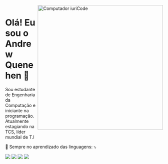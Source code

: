 <img src="https://raw.githubusercontent.com/MicaelliMedeiros/micaellimedeiros/master/image/computer-illustration.png" min-width="400px" max-width="400px" width="400px" align="right" alt="Computador iuriCode">

<p align="left"> 
  <h1>Olá! Eu sou o Andrew Quenehen 🖖</h1>
  Sou estudante de Engenharia da Computação e iniciante na programação. Atualmente estagiando na TCS, líder mundial de T.I
</p>

<p align="left">
  🦄 Sempre no aprendizado das linguagens: ⤵
</p>

<p align="left">
  <a href="#" alt="JavaScript">
  <img src="https://img.shields.io/badge/JavaScript-F7DF1E?style=for-the-badge&logo=javascript&logoColor=black" /></a>

  <a href="#" alt="React">
  <img src="https://img.shields.io/badge/React-20232A?style=for-the-badge&logo=react&logoColor=61DAFB" /></a>

  <a href="#" alt="HTML">
  <img src="https://img.shields.io/badge/HTML5-E34F26?style=for-the-badge&logo=html5&logoColor=white"/></a>
  
  <a href="#" alt="CSS">
  <img src="https://img.shields.io/badge/CSS3-1572B6?style=for-the-badge&logo=css3&logoColor=white"/></a>
</p>  

